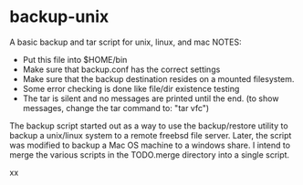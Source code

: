 # backup-unix
A basic backup and tar script for unix, linux, and mac
NOTES:
* Put this file into $HOME/bin
* Make sure that backup.conf has the correct settings
* Make sure that the backup destination resides on a mounted filesystem.
* Some error checking is done like file/dir existence testing
* The tar is silent and no messages are printed until the end. (to show messages, change the tar command to: "tar vfc")

The backup script started out as a way to use the backup/restore utility to backup a unix/linux system to a remote freebsd file server.  Later, the script was modified to backup a Mac OS machine to a windows share. I intend to merge the various scripts in the TODO.merge directory into a single script.

xx
